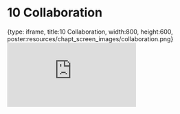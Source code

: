 # 10 Collaboration
 
{type: iframe, title:10 Collaboration, width:800, height:600, poster:resources/chapt_screen_images/collaboration.png}
![](http://hutchdatascience.org/Data_Management_and_Sharing/no_toc/collaboration.html)
 

 
